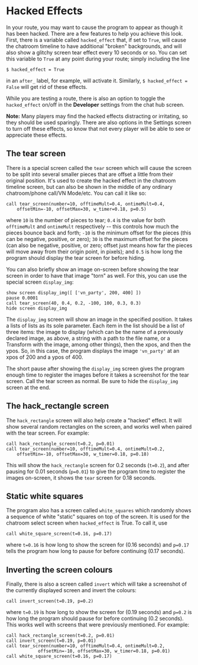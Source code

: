 # Hacked Effects

In your route, you may want to cause the program to appear as though it has been hacked. There are a few features to help you achieve this look. First, there is a variable called `hacked_effect` that, if set to `True`, will cause the chatroom timeline to have additional "broken" backgrounds, and will also show a glitchy screen tear effect every 10 seconds or so. You can set this variable to `True` at any point during your route; simply including the line

```
$ hacked_effect = True
```

in an `after_` label, for example, will activate it. Similarly, `$ hacked_effect = False` will get rid of these effects.

While you are testing a route, there is also an option to toggle the `hacked_effect` on/off in the **Developer** settings from the chat hub screen.

**Note:** Many players may find the hacked effects distracting or irritating, so they should be used sparingly. There are also options in the Settings screen to turn off these effects, so know that not every player will be able to see or appreciate these effects.

## The tear screen

There is a special screen called the `tear` screen which will cause the screen to be split into several smaller pieces that are offset a little from their original position. It's used to create the hacked effect in the chatroom timeline screen, but can also be shown in the middle of any ordinary chatroom/phone call/VN Mode/etc. You can call it like so:

```renpy
call tear_screen(number=10, offtimeMult=0.4, ontimeMult=0.4, 
    offsetMin=-10, offsetMax=30, w_timer=0.18, p=0.5)
```

where `10` is the number of pieces to tear; `0.4` is the value for both `offtimeMult` and `ontimeMult` respectively -- this controls how much the pieces bounce back and forth; `-10` is the minimum offset for the pieces (this can be negative, positive, or zero); `30` is the maximum offset for the pieces (can also be negative, positive, or zero; offset just means how far the pieces will move away from their origin point, in pixels); and `0.5` is how long the program should display the tear screen for before hiding.

You can also briefly show an image on-screen before showing the tear screen in order to have that image "torn" as well. For this, you can use the special screen `display_img`:

```renpy
show screen display_img([ ['vn_party', 200, 400] ])
pause 0.0001
call tear_screen(40, 0.4, 0.2, -100, 100, 0.3, 0.3)
hide screen display_img
```

The `display_img` screen will show an image in the specified position. It takes a lists of lists as its sole parameter. Each item in the list should be a list of three items: the image to display (which can be the name of a previously declared image, as above, a string with a path to the file name, or a Transform with the image, among other things), then the xpos, and then the ypos. So, in this case, the program displays the image `'vn_party'` at an xpos of 200 and a ypos of 400.

The short pause after showing the `display_img` screen gives the program enough time to register the images before it takes a screenshot for the tear screen. Call the tear screen as normal. Be sure to hide the `display_img` screen at the end.

## The hack_rectangle screen

The `hack_rectangle` screen will also help create a "hacked" effect. It will show several random rectangles on the screen, and works well when paired with the tear screen. For example:

```renpy
call hack_rectangle_screen(t=0.2, p=0.01)
call tear_screen(number=10, offtimeMult=0.4, ontimeMult=0.2,
    offsetMin=-10, offsetMax=30, w_timer=0.18, p=0.18)
```

This will show the `hack_rectangle` screen for 0.2 seconds (`t=0.2`), and after pausing for 0.01 seconds (`p=0.01`) to give the program time to register the images on-screen, it shows the `tear` screen for 0.18 seconds.

## Static white squares

The program also has a screen called `white_squares` which randomly shows a sequence of white "static" squares on top of the screen. It is used for the chatroom select screen when `hacked_effect` is True. To call it, use

```renpy
call white_square_screen(t=0.16, p=0.17)
```

where `t=0.16` is how long to show the screen for (0.16 seconds) and `p=0.17` tells the program how long to pause for before continuing (0.17 seconds).

## Inverting the screen colours

Finally, there is also a screen called `invert` which will take a screenshot of the currently displayed screen and invert the colours:

```renpy
call invert_screen(t=0.19, p=0.2)
```

where `t=0.19` is how long to show the screen for (0.19 seconds) and `p=0.2` is how long the program should pause for before continuing (0.2 seconds). This works well with screens that were previously mentioned. For example:

```renpy
call hack_rectangle_screen(t=0.2, p=0.01)
call invert_screen(t=0.19, p=0.01)
call tear_screen(number=10, offtimeMult=0.4, ontimeMult=0.2, 
            offsetMin=-10, offsetMax=30, w_timer=0.18, p=0.01)
call white_square_screen(t=0.16, p=0.17)
```
